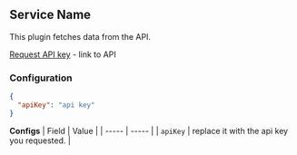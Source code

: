 ## Service Name

This plugin fetches data from the API.

[Request API key]() - link to API

### Configuration

```json
{
  "apiKey": "api key"
}
```

**Configs**
| Field | Value |
| ----- | ----- |
| `apiKey` | replace it with the api key you requested. |

